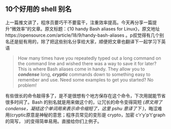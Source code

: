 10个好用的 shell 别名
----

上一篇推文讲了，程序员要巧干不要蛮干，注重效率提高。今天再分享一篇提升“微效率”的文章。原文标题：《10 handy Bash aliases for Linux》，原文地址https://opensource.com/article/18/9/handy-bash-aliases 。p叔觉得有几个别名还是挺有用的，除了把这些别名分享给大家，顺便把文章也翻译下一起学习下英语

>How many times have you repeatedly typed out a long command on the command line and wished there was a way to save it for later? This is where Bash aliases come in handy. They allow you to ***condense*** long, ***cryptic*** commands down to something easy to remember and use. Need some examples to get you started? No problem!

有些很长的命令敲得多了，是不是很想有个地方保存在这个命令，下次用就能节省很多时间了。Bash 的别名就是用来做这个的，让冗长的命令变得简短 *(原文用了 condense，凝结这个单词用来表示命令缩短了，这里 pshu 意译了下 )*，晦涩难用(cryptic原意是神秘的意思；程序员常见的变形是 crypto，加密 c'r'y'p't'graph的简写， )的变得简单易用。直接给你们上例子。








<!--stackedit_data:
eyJoaXN0b3J5IjpbLTE1ODczODIyNzAsNDE3MjMxMjkyLDE2Mz
g2NzcwMjgsLTc4ODYyMzk5NywxMTgxMjk5OTY5LDczMDk5ODEx
Nl19
-->